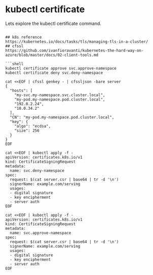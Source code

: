 # kubectl certificate 
Lets explore the kubectl certificate command.
```shell

## k8s reference 
https://kubernetes.io/docs/tasks/tls/managing-tls-in-a-cluster/
## cfssl
https://github.com/ivanfioravanti/kubernetes-the-hard-way-on-azure/blob/master/docs/02-client-tools.md

```shell
kubectl certificate approve svc.approve-namespace
kubectl certificate deny svc.deny-namespace
```
``` shell
cat <<EOF | cfssl genkey - | cfssljson -bare server
{
  "hosts": [
    "my-svc.my-namespace.svc.cluster.local",
    "my-pod.my-namespace.pod.cluster.local",
    "192.0.2.24",
    "10.0.34.2"
  ],
  "CN": "my-pod.my-namespace.pod.cluster.local",
  "key": {
    "algo": "ecdsa",
    "size": 256
  }
}
EOF

cat <<EOF | kubectl apply -f -
apiVersion: certificates.k8s.io/v1
kind: CertificateSigningRequest
metadata:
  name: svc.deny-namespace
spec:
  request: $(cat server.csr | base64 | tr -d '\n')
  signerName: example.com/serving
  usages:
  - digital signature
  - key encipherment
  - server auth
EOF

cat <<EOF | kubectl apply -f -
apiVersion: certificates.k8s.io/v1
kind: CertificateSigningRequest
metadata:
  name: svc.approve-namespace
spec:
  request: $(cat server.csr | base64 | tr -d '\n')
  signerName: example.com/serving
  usages:
  - digital signature
  - key encipherment
  - server auth
EOF
```
